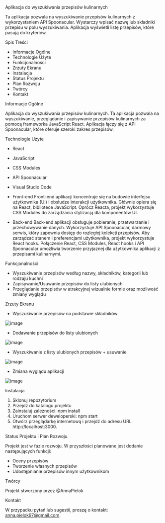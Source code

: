 Aplikacja do wyszukiwania przepisów kulinarnych

Ta aplikacja pozwala na wyszukiwanie przepisów kulinarnych z wykorzystaniem API Spoonacular. Wystarczy wpisać nazwę lub składniki przepisu w polu wyszukiwania. Aplikacja wyświetli listę przepisów, które pasują do kryteriów. 

Spis Treści
- Informacje Ogólne
- Technologie Użyte
- Funkcjonalności
- Zrzuty Ekranu
- Instalacja
- Status Projektu
- Plan Rozwoju
- Twórcy
- Kontakt

Informacje Ogólne

Aplikacja do wyszukiwania przepisów kulinarnych. Ta aplikacja pozwala na wyszukiwanie, przeglądanie i zapisywanie przepisów kulinarnych za pomocą frameworka JavaScript React. Aplikacja łączy się z API Spoonacular, które oferuje szeroki zakres przepisów. 

Technologie Użyte
- React
- JavaScript
- CSS Modules
- API Spoonacular
- Visual Studio Code

- Front-end
Front-end aplikacji koncentruje się na budowie interfejsu użytkownika (UI) i obsłudze interakcji użytkownika. Głównie opiera się na React, bibliotece JavaScript. Oprócz Reacta, projekt wykorzystuje CSS Modules do zarządzania stylizacją dla komponentów UI.
- Back-end
Back-end aplikacji obsługuje pobieranie, przetwarzanie i przechowywanie danych. Wykorzystuje API Spoonacular, darmowy serwis, który zapewnia dostęp do rozległej kolekcji przepisów. Aby zarządzać stanem i preferencjami użytkownika, projekt wykorzystuje React hooks.
Połączenie React, CSS Modules, React hooks i API Spoonacular umożliwia tworzenie przyjaznej dla użytkownika aplikacji z przepisami kulinarnymi. 

Funkcjonalności
- Wyszukiwanie przepisów według nazwy, składników, kategorii lub rodzaju kuchni
- Zapisywanie/Usuwanie przepisów do listy ulubionych 
- Przeglądanie przepisów w atrakcyjnej wizualnie formie oraz możliwość zmiany wyglądu 

Zrzuty Ekranu 

- Wyszukiwanie przepisów na podstawie składników
 
 ![image](https://github.com/AnnaPielok/REACT-FOOD-APP/assets/124499788/48ccdcf2-6004-4e76-a7d4-e3df0d6cc660)

- Dodawanie przepisów do listy ulubionych
   
![image](https://github.com/AnnaPielok/REACT-FOOD-APP/assets/124499788/8876cf63-447b-4dd4-9bb4-c0dd0e813c6f)

- Wyszukiwanie z listy ulubionych przepisów + usuwanie
 
![image](https://github.com/AnnaPielok/REACT-FOOD-APP/assets/124499788/3bb29936-105a-415f-acac-c75437654d6e)

- Zmiana wyglądu aplikacji
 
![image](https://github.com/AnnaPielok/REACT-FOOD-APP/assets/124499788/1612c6c9-a5bb-421d-b691-e8577cf59eee)

Instalacja
1.	Sklonuj repozytorium
2.	Przejdź do katalogu projektu
3.	Zainstaluj zależności:
    npm install
4.	Uruchom serwer deweloperski:
    npm start
5.	Otwórz przeglądarkę internetową i przejdź do adresu URL http://localhost:3000.
   
Status Projektu i Plan Rozwoju.

Projekt jest w fazie rozwoju. W przyszłości planowane jest dodanie następujących funkcji:
- Oceny przepisów
- Tworzenie własnych przepisów
- Udostępnianie przepisów innym użytkownikom

Twórcy

Projekt stworzony przez @AnnaPielok

Kontakt

W przypadku pytań lub sugestii, proszę o kontakt: anna.pielok97@gmail.com.
